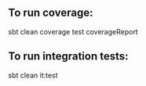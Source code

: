 ## To run coverage:

sbt clean coverage test coverageReport

## To run integration tests:

sbt clean it:test
